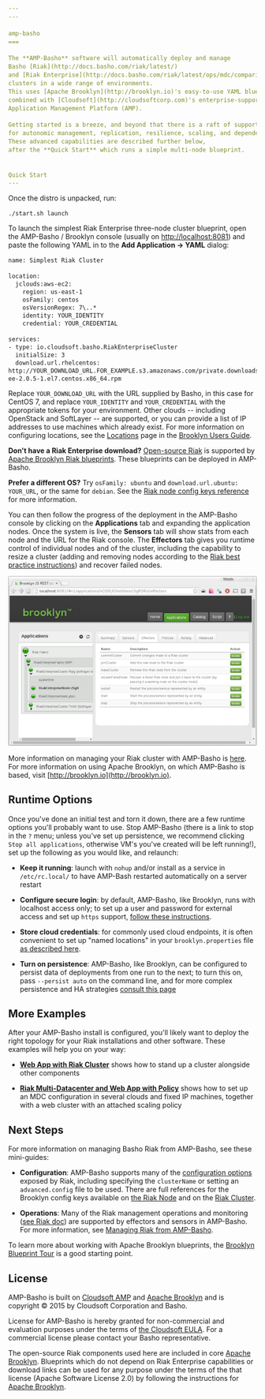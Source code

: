```yaml
---
---

amp-basho
===

The **AMP-Basho** software will automatically deploy and manage 
Basho [Riak](http://docs.basho.com/riak/latest/) 
and [Riak Enterprise](http://docs.basho.com/riak/latest/ops/mdc/comparison/) 
clusters in a wide range of environments.
This uses [Apache Brooklyn](http://brooklyn.io)'s easy-to-use YAML blueprinting approach,
combined with [Cloudsoft](http://cloudsoftcorp.com)'s enterprise-supported 
Application Management Platform (AMP).

Getting started is a breeze, and beyond that there is a raft of support 
for autonomic management, replication, resilience, scaling, and dependency injection.
These advanced capabilities are described further below,
after the **Quick Start** which runs a simple multi-node blueprint.


Quick Start
---
```


Once the distro is unpacked, run:

    ./start.sh launch 

To launch the simplest Riak Enterprise three-node cluster blueprint, 
open the AMP-Basho / Brooklyn console (usually on [http://localhost:8081](http://localhost:8081)) and
paste the following YAML in to the **Add Application -> YAML** dialog:

```
name: Simplest Riak Cluster

location:
  jclouds:aws-ec2:
    region: us-east-1
    osFamily: centos
    osVersionRegex: 7\..*
    identity: YOUR_IDENTITY
    credential: YOUR_CREDENTIAL
    
services:
- type: io.cloudsoft.basho.RiakEnterpriseCluster
  initialSize: 3
  download.url.rhelcentos: http://YOUR_DOWNLOAD_URL.FOR_EXAMPLE.s3.amazonaws.com/private.downloads.basho.com/riak_ee/YOUR_CODE/2.0/2.0.5/rhel/7/riak-ee-2.0.5-1.el7.centos.x86_64.rpm
```

Replace `YOUR_DOWNLOAD_URL` with the URL supplied by Basho, in this case for CentOS 7,
and replace `YOUR_IDENTITY` and `YOUR_CREDENTIAL` with the appropriate tokens for your environment.
Other clouds -- including OpenStack and SoftLayer -- are supported,
or you can provide a list of IP addresses to use machines which already exist.
For more information on configuring locations,
see the [Locations](https://brooklyn.io/v/latest/ops/locations/index.html)
page in the [Brooklyn Users Guide](https://brooklyn.io/v/latest/index.html).

**Don't have a Riak Enterprise download?**  [Open-source Riak](http://docs.basho.com/riak/latest/) 
is supported by [Apache Brooklyn Riak blueprints](https://github.com/apache/incubator-brooklyn/blob/master/software/nosql/src/main/resources/brooklyn/entity/nosql/riak/riak.md). 
These blueprints can be deployed in AMP-Basho.

**Prefer a different OS?**  Try `osFamily: ubuntu` and `download.url.ubuntu: YOUR_URL`, or the same for `debian`.
See the [Riak node config keys reference](docs/RiakNode-config.md) for more information. 

You can then follow the progress of the deployment in the AMP-Basho console by clicking on the
**Applications** tab and expanding the application nodes.  Once the system is live,
the **Sensors** tab will show stats from each node and the URL for the Riak console.
The **Effectors** tab gives you
runtime control of individual nodes and of the cluster, including the capability to 
resize a cluster (adding and removing nodes according to the 
[Riak best practice instructions](http://docs.basho.com/riak/latest/ops/running/nodes/adding-removing/))
and recover failed nodes.  

![Effectors](docs/images/riak_ee_node_level_small.png)

More information on managing your Riak cluster with AMP-Basho is 
[here](docs/managing-riak.md).
For more information on using Apache Brooklyn,
on which AMP-Basho is based, visit [http://brooklyn.io](http://brooklyn.io).


Runtime Options
---

Once you've done an initial test and torn it down, 
there are a few runtime options you'll probably want to use.
Stop AMP-Basho (there is a link to stop in the `?` menu;
unless you've set up persistence, we recommend clicking `Stop all applications`,
otherwise VM's you've created will be left running!),
set up the following as you would like, and relaunch:   

* **Keep it running**:  launch with `nohup` and/or install as a service in `/etc/rc.local/`
  to have AMP-Bash restarted automatically on a server restart
  
* **Configure secure login**:  by default, AMP-Basho, like Brooklyn, runs with localhost access only;
  to set up a user and password for external access and set up `https` support,
  [follow these instructions](https://brooklyn.io/v/latest/ops/brooklyn_properties.html#authentication).

* **Store cloud credentials**: for commonly used cloud endpoints,
  it is often convenient to set up "named locations" in your `brooklyn.properties` file
  [as described here](https://brooklyn.io/v/latest/ops/locations/index.html#inheritance-and-named-locations).

* **Turn on persistence**: AMP-Basho, like Brooklyn, can be configured to persist data of deployments
  from one run to the next; to turn this on, pass `--persist auto` on the command line,
  and for more complex persistence and HA strategies [consult this page](https://brooklyn.io/v/latest/ops/persistence/index.html)


More Examples
---

After your AMP-Basho install is configured, you'll likely want to 
deploy the right topology for your Riak installations and other software.
These examples will help you on your way:

* **[Web App with Riak Cluster](docs/example-with-webapp.md)** 
  shows how to stand up a cluster alongside other components
  
* **[Riak Multi-Datacenter and Web App with Policy](docs/example-behemoth.md)**
  shows how to set up an MDC configuration in several clouds and fixed IP machines,
  together with a web cluster with an attached scaling policy


Next Steps
---

For more information on managing Basho Riak from AMP-Basho, see these mini-guides:

* **Configuration**: AMP-Basho supports many of the [configuration options](http://docs.basho.com/riak/latest/ops/building/configuration/)
  exposed by Riak, including specifying the `clusterName` or setting an `advanced.config` file to be used.
  There are full references for the Brooklyn config keys
  available on [the Riak Node](docs/RiakNode-config.md) and on the [Riak Cluster](docs/RiakCluster-config.md).

* **Operations**: Many of the Riak management operations and monitoring ([see Riak doc](http://docs.basho.com/riak/latest/)) 
  are supported by effectors and sensors in AMP-Basho.
  For more information, see [Managing Riak from AMP-Basho](docs/managing-riak.md).

To learn more about working with Apache Brooklyn blueprints,
the [Brooklyn Blueprint Tour](https://brooklyn.io/learnmore/blueprint-tour.html) 
is a good starting point.


License
---

AMP-Basho is built on [Cloudsoft AMP](http://www.cloudsoftcorp.com) and [Apache Brooklyn](http://brooklyn.io)
and is copyright &copy; 2015 by Cloudsoft Corporation and Basho.

License for AMP-Basho is hereby granted for non-commercial and evaluation purposes 
under the terms of [the Cloudsoft EULA](LICENSE.txt).
For a commercial license please contact your Basho representative. 

The open-source Riak components used here are included in core [Apache Brooklyn](http://brooklyn.io).
Blueprints which do not depend on Riak Enterprise capabilities or download links
can be used for any purpose under the terms of the that license (Apache Software License 2.0)
by following the instructions for [Apache Brooklyn](http://brooklyn.io). 

